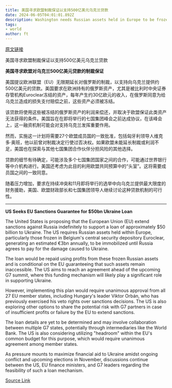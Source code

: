 ```yaml
---
title: 美国寻求欧盟制裁保证以支持500亿美元乌克兰贷款
date: 2024-06-05T04:01:01.892Z
description: Washington needs Russian assets held in Europe to be frozen indefinitely to support fresh finance for Kyiv
tags: 
- world
author: ft
---
```


[原文链接](https://ft.com/content/8654c04d-3516-4d9c-829b-576d976654e9)

美国寻求欧盟制裁保证以支持500亿美元乌克兰贷款

**美国寻求欧盟对乌克兰500亿美元贷款的制裁保证**

美国提议欧洲联盟（EU）无限期延长对俄罗斯的制裁，以支持向乌克兰提供约500亿美元的贷款。美国要求在欧洲持有的俄罗斯资产，尤其是被比利时中央证券存管机构Euroclear冻结的资产，每年产生约30亿欧元的收入，在俄罗斯同意为给乌克兰造成的损失支付赔偿之前，这些资产必须被冻结。

该贷款将使用这些被冻结的俄罗斯资产的利润来偿还，并取决于欧盟保证此类资产无法获得的条件。美国旨在在即将举行的七国集团峰会之前达成协议，在该峰会上，这一融资机制可能会对支持乌克兰发挥重要作用。

然而，实施这一计划将需要27个欧盟成员国的一致批准，包括匈牙利领导人维克多·奥班，他以前曾对制裁决定行使过否决权。如果欧盟未能延长制裁或利润不足，美国也在探索与其他七国集团合作伙伴分担风险的其他选择。

贷款的细节有待确定，可能涉及多个七国集团国家之间的合作，可能通过世界银行等中介机构进行。美国还考虑为此目的利用欧盟共同预算中的“头室”。这将需要成员国之间的一致同意。

随着压力增加，要求在持续冲突和11月即将举行的选举中向乌克兰提供最大限度的财务援助，美国、欧盟财政部长和七国集团领导人继续讨论这种贷款机制的可行性。

---

 **US Seeks EU Sanctions Guarantee for $50bn Ukraine Loan**

The United States is proposing that the European Union (EU) extend sanctions against Russia indefinitely to support a loan of approximately $50 billion to Ukraine. The US requires Russian assets held within Europe, particularly those frozen in Belgium's central security depository Euroclear, generating an estimated €3bn annually, to be immobilized until Russia agrees to pay for the damage caused to Ukraine.

The loan would be repaid using profits from these frozen Russian assets and is conditional on the EU guaranteeing that such assets remain inaccessible. The US aims to reach an agreement ahead of the upcoming G7 summit, where this funding mechanism will likely play a significant role in supporting Ukraine.

However, implementing this plan would require unanimous approval from all 27 EU member states, including Hungary's leader Viktor Orbán, who has previously exercised his veto rights over sanctions decisions. The US is also exploring other options to share the potential risk with G7 partners in case of insufficient profits or failure by the EU to extend sanctions.

The loan details are yet to be determined and may involve collaboration between multiple G7 states, potentially through intermediaries like the World Bank. The US is also considering utilizing "headroom" within the EU's common budget for this purpose, which would require unanimous agreement among member states.

As pressure mounts to maximize financial aid to Ukraine amidst ongoing conflict and upcoming elections in November, discussions continue between the US, EU finance ministers, and G7 leaders regarding the feasibility of such a loan mechanism.

[Source Link](https://ft.com/content/8654c04d-3516-4d9c-829b-576d976654e9)

